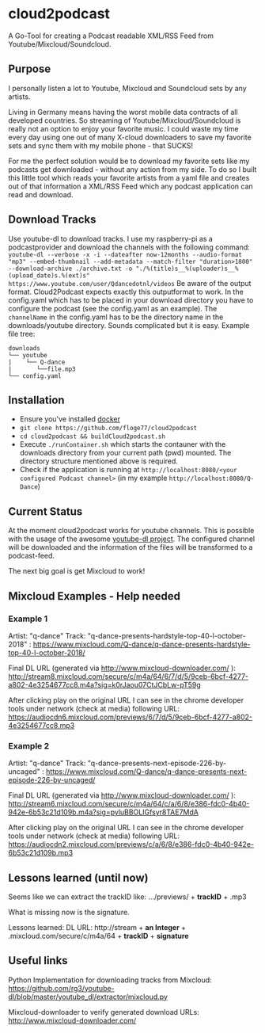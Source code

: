 # cloud2podcast
A Go-Tool for creating a Podcast readable XML/RSS Feed from Youtube/Mixcloud/Soundcloud.

## Purpose
I personally listen a lot to Youtube, Mixcloud and Soundcloud sets by any artists. 

Living in Germany means having the worst mobile data contracts of all developed countries. So streaming of Youtube/Mixcloud/Soundcloud is really not an option to enjoy your favorite music.
I could waste my time every day using one out of many X-cloud downloaders to save my favorite sets and sync them with my mobile phone - that SUCKS!

For me the perfect solution would be to download my favorite sets like my podcasts get downloaded - without any action from my side.
To do so I built this little tool which reads your favorite artists from a yaml file and creates out of that information a XML/RSS Feed which any podcast application can read and download.

## Download Tracks
Use youtube-dl to download tracks. 
I use my raspberry-pi as a podcastprovider and download the channels with the following command:
`youtube-dl --verbose -x -i --dateafter now-12months --audio-format "mp3" --embed-thumbnail --add-metadata --match-filter "duration>1800" --download-archive ./archive.txt -o "./%(title)s__%(uploader)s__%(upload_date)s.%(ext)s" https://www.youtube.com/user/Qdancedotnl/videos`
Be aware of the output format. Cloud2Podcast expects exactly this outputformat to work.
In the config.yaml which has to be placed in your download directory you have to configure the podcast (see the config.yaml as an example). 
The `channelName` in the config.yaml has to be the directory name in the downloads/youtube directory.
Sounds complicated but it is easy.
Example file tree:
```
downloads
└── youtube
|    └── Q-dance
|       └──file.mp3
└── config.yaml
```

## Installation
* Ensure you've installed [docker](https://docs.docker.com/install/) 
* `git clone https://github.com/floge77/cloud2podcast`
* `cd cloud2podcast && buildCloud2podcast.sh`
* Execute `./runContainer.sh` which starts the contauner with the downloads directory from your current path (pwd) mounted. The directory structure mentioned above is required.
* Check if the application is running at `http://localhost:8080/<your configured Podcast channel>` (in my example `http://localhost:8080/Q-Dance`)



## Current Status
At the moment cloud2podcast works for youtube channels. This is possible with the usage of the awesome [youtube-dl project](https://github.com/rg3/youtube-dl/).
The configured channel will be downloaded and the information of the files will be transformed to a podcast-feed.

The next big goal is get Mixcloud to work!  


## Mixcloud Examples - Help needed

### Example 1
Artist: "q-dance" Track: "q-dance-presents-hardstyle-top-40-l-october-2018" :
https://www.mixcloud.com/Q-dance/q-dance-presents-hardstyle-top-40-l-october-2018/

Final DL URL (generated via http://www.mixcloud-downloader.com/ ):
http://stream8.mixcloud.com/secure/c/m4a/64/6/7/d/5/9ceb-6bcf-4277-a802-4e3254677cc8.m4a?sig=k0rJaou07CtJCbLw-pT59g

After clicking play on the original URL I can see in the chrome developer tools under network (check at media) following URL:
https://audiocdn6.mixcloud.com/previews/6/7/d/5/9ceb-6bcf-4277-a802-4e3254677cc8.mp3

### Example 2
Artist: "q-dance" Track: "q-dance-presents-next-episode-226-by-uncaged" :
https://www.mixcloud.com/Q-dance/q-dance-presents-next-episode-226-by-uncaged/

Final DL URL (generated via http://www.mixcloud-downloader.com/ ): 
http://stream6.mixcloud.com/secure/c/m4a/64/c/a/6/8/e386-fdc0-4b40-942e-6b53c21d109b.m4a?sig=pyluBBOLIGfsyr8TAE7MdA

After clicking play on the original URL I can see in the chrome developer tools under network (check at media) following URL: https://audiocdn2.mixcloud.com/previews/c/a/6/8/e386-fdc0-4b40-942e-6b53c21d109b.mp3


## Lessons learned (until now)
Seems like we can extract the trackID like: .../previews/ + **trackID** + .mp3

What is missing now is the signature.

Lessons learned:
DL URL: 
http://stream + **an Integer** + .mixcloud.com/secure/c/m4a/64 + **trackID** + **signature**

## Useful links
Python Implementation for downloading tracks from Mixcloud: https://github.com/rg3/youtube-dl/blob/master/youtube_dl/extractor/mixcloud.py

Mixcloud-downloader to verify generated download URLs:
http://www.mixcloud-downloader.com/